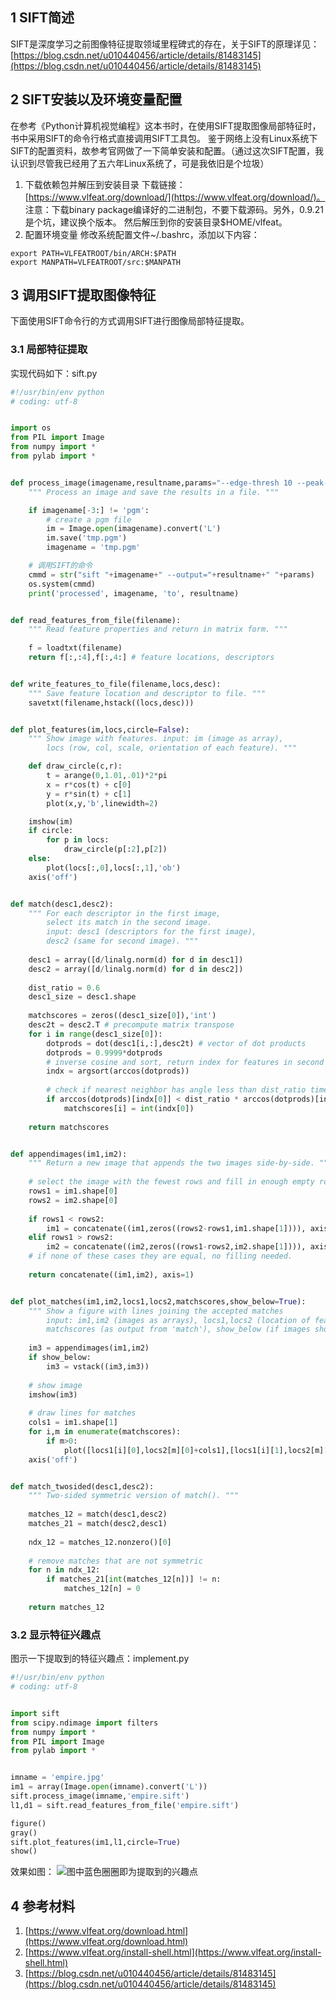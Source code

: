 ## 1 SIFT简述
SIFT是深度学习之前图像特征提取领域里程碑式的存在，关于SIFT的原理详见：[https://blog.csdn.net/u010440456/article/details/81483145](https://blog.csdn.net/u010440456/article/details/81483145)
## 2 SIFT安装以及环境变量配置
在参考《Python计算机视觉编程》这本书时，在使用SIFT提取图像局部特征时，书中采用SIFT的命令行格式直接调用SIFT工具包。
鉴于网络上没有Linux系统下SIFT的配置资料，故参考官网做了一下简单安装和配置。（通过这次SIFT配置，我认识到尽管我已经用了五六年Linux系统了，可是我依旧是个垃圾）
 1. 下载依赖包并解压到安装目录
 下载链接：[https://www.vlfeat.org/download/](https://www.vlfeat.org/download/)。
 注意：下载binary package编译好的二进制包，不要下载源码。另外，0.9.21是个坑，建议换个版本。
 然后解压到你的安装目录$HOME/vlfeat。
 2. 配置环境变量
 修改系统配置文件~/.bashrc，添加以下内容：
```
export PATH=VLFEATROOT/bin/ARCH:$PATH
export MANPATH=VLFEATROOT/src:$MANPATH
```
## 3 调用SIFT提取图像特征
下面使用SIFT命令行的方式调用SIFT进行图像局部特征提取。

### 3.1 局部特征提取
实现代码如下：sift.py

```python
#!/usr/bin/env python
# coding: utf-8


import os
from PIL import Image
from numpy import *
from pylab import *


def process_image(imagename,resultname,params="--edge-thresh 10 --peak-thresh 5"):
    """ Process an image and save the results in a file. """

    if imagename[-3:] != 'pgm':
        # create a pgm file
        im = Image.open(imagename).convert('L')
        im.save('tmp.pgm')
        imagename = 'tmp.pgm'

    # 调用SIFT的命令
    cmmd = str("sift "+imagename+" --output="+resultname+" "+params)
    os.system(cmmd)
    print('processed', imagename, 'to', resultname)


def read_features_from_file(filename):
    """ Read feature properties and return in matrix form. """
    
    f = loadtxt(filename)
    return f[:,:4],f[:,4:] # feature locations, descriptors


def write_features_to_file(filename,locs,desc):
    """ Save feature location and descriptor to file. """
    savetxt(filename,hstack((locs,desc)))


def plot_features(im,locs,circle=False):
    """ Show image with features. input: im (image as array), 
        locs (row, col, scale, orientation of each feature). """

    def draw_circle(c,r):
        t = arange(0,1.01,.01)*2*pi
        x = r*cos(t) + c[0]
        y = r*sin(t) + c[1]
        plot(x,y,'b',linewidth=2)

    imshow(im)
    if circle:
        for p in locs:
            draw_circle(p[:2],p[2]) 
    else:
        plot(locs[:,0],locs[:,1],'ob')
    axis('off')


def match(desc1,desc2):
    """ For each descriptor in the first image, 
        select its match in the second image.
        input: desc1 (descriptors for the first image), 
        desc2 (same for second image). """
    
    desc1 = array([d/linalg.norm(d) for d in desc1])
    desc2 = array([d/linalg.norm(d) for d in desc2])
    
    dist_ratio = 0.6
    desc1_size = desc1.shape
    
    matchscores = zeros((desc1_size[0]),'int')
    desc2t = desc2.T # precompute matrix transpose
    for i in range(desc1_size[0]):
        dotprods = dot(desc1[i,:],desc2t) # vector of dot products
        dotprods = 0.9999*dotprods
        # inverse cosine and sort, return index for features in second image
        indx = argsort(arccos(dotprods))
        
        # check if nearest neighbor has angle less than dist_ratio times 2nd
        if arccos(dotprods)[indx[0]] < dist_ratio * arccos(dotprods)[indx[1]]:
            matchscores[i] = int(indx[0])
    
    return matchscores


def appendimages(im1,im2):
    """ Return a new image that appends the two images side-by-side. """
    
    # select the image with the fewest rows and fill in enough empty rows
    rows1 = im1.shape[0]    
    rows2 = im2.shape[0]
    
    if rows1 < rows2:
        im1 = concatenate((im1,zeros((rows2-rows1,im1.shape[1]))), axis=0)
    elif rows1 > rows2:
        im2 = concatenate((im2,zeros((rows1-rows2,im2.shape[1]))), axis=0)
    # if none of these cases they are equal, no filling needed.
    
    return concatenate((im1,im2), axis=1)


def plot_matches(im1,im2,locs1,locs2,matchscores,show_below=True):
    """ Show a figure with lines joining the accepted matches
        input: im1,im2 (images as arrays), locs1,locs2 (location of features), 
        matchscores (as output from 'match'), show_below (if images should be shown below). """
    
    im3 = appendimages(im1,im2)
    if show_below:
        im3 = vstack((im3,im3))
    
    # show image
    imshow(im3)
    
    # draw lines for matches
    cols1 = im1.shape[1]
    for i,m in enumerate(matchscores):
        if m>0:
            plot([locs1[i][0],locs2[m][0]+cols1],[locs1[i][1],locs2[m][1]],'c')
    axis('off')


def match_twosided(desc1,desc2):
    """ Two-sided symmetric version of match(). """
    
    matches_12 = match(desc1,desc2)
    matches_21 = match(desc2,desc1)
    
    ndx_12 = matches_12.nonzero()[0]
    
    # remove matches that are not symmetric
    for n in ndx_12:
        if matches_21[int(matches_12[n])] != n:
            matches_12[n] = 0
    
    return matches_12
```

### 3.2 显示特征兴趣点
图示一下提取到的特征兴趣点：implement.py

```python
#!/usr/bin/env python
# coding: utf-8


import sift
from scipy.ndimage import filters
from numpy import *
from PIL import Image
from pylab import *


imname = 'empire.jpg'
im1 = array(Image.open(imname).convert('L'))
sift.process_image(imname,'empire.sift')
l1,d1 = sift.read_features_from_file('empire.sift')

figure()
gray()
sift.plot_features(im1,l1,circle=True)
show()
```
效果如图：
![图中蓝色圈圈即为提取到的兴趣点](https://img-blog.csdnimg.cn/20201230145722735.png?x-oss-process=image/watermark,type_ZmFuZ3poZW5naGVpdGk,shadow_10,text_aHR0cHM6Ly9ibG9nLmNzZG4ubmV0L3FxXzMzNDI5OTY4,size_16,color_FFFFFF,t_70#pic_center)

## 4 参考材料

 1. [https://www.vlfeat.org/download.html](https://www.vlfeat.org/download.html)
 2. [https://www.vlfeat.org/install-shell.html](https://www.vlfeat.org/install-shell.html)
 3. [https://blog.csdn.net/u010440456/article/details/81483145](https://blog.csdn.net/u010440456/article/details/81483145)

